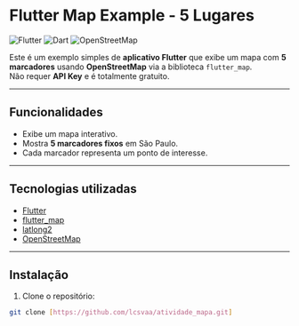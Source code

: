 # Flutter Map Example - 5 Lugares

![Flutter](https://img.shields.io/badge/Flutter-Blue?logo=flutter&logoColor=white)
![Dart](https://img.shields.io/badge/Dart-0175C2?logo=dart&logoColor=white)
![OpenStreetMap](https://img.shields.io/badge/OpenStreetMap-3BB54A?logo=OpenStreetMap&logoColor=white)

Este é um exemplo simples de **aplicativo Flutter** que exibe um mapa com **5 marcadores** usando **OpenStreetMap** via a biblioteca `flutter_map`.  
Não requer **API Key** e é totalmente gratuito.

---

## Funcionalidades

- Exibe um mapa interativo.
- Mostra **5 marcadores fixos** em São Paulo.
- Cada marcador representa um ponto de interesse.

---

## Tecnologias utilizadas

- [Flutter](https://flutter.dev)
- [flutter_map](https://pub.dev/packages/flutter_map)
- [latlong2](https://pub.dev/packages/latlong2)
- [OpenStreetMap](https://www.openstreetmap.org/)

---

## Instalação

1. Clone o repositório:

```bash
git clone [https://github.com/lcsvaa/atividade_mapa.git]





